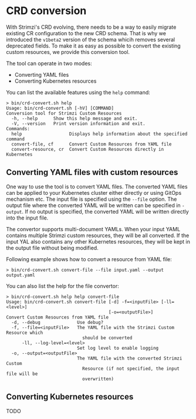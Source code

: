 # CRD conversion

With Strimzi's CRD evolving, there needs to be a way to easily migrate existing CR configuration to the new CRD schema.
That is why we introduced the `v1beta2` version of the schema whicih removes several deprecated fields.
To make it as easy as possible to convert the existing custom resources, we provide this conversion tool.

The tool can operate in two modes:
* Converting YAML files
* Converting Kubernetes resources

You can list the available features using the `help` command:

```
> bin/crd-convert.sh help
Usage: bin/crd-convert.sh [-hV] [COMMAND]
Conversion tool for Strimzi Custom Resources
  -h, --help      Show this help message and exit.
  -V, --version   Print version information and exit.
Commands:
  help                  Displays help information about the specified command
  convert-file, cf      Convert Custom Resources from YAML file
  convert-resource, cr  Convert Custom Resources directly in Kubernetes

```

## Converting YAML files with custom resources

One way to use the tool is to convert YAML files. The converted YAML files can be applied to your Kubernetes cluster either directly or using GitOps mechanism etc.
The input file is specified using the `--file` option.
The output file where the converted YAML will be written can be specified in `-output`.
If no output is specified, the converted YAML will be written directly into the input file.

The convertor supports multi-document YAMLs.
When your input YAML contains multiple Strimzi custom resources, they will be all converted.
If the input YAL also contains any other Kubernetes resources, they will be kept in the output file without being modified.

Following example shows how to convert a resource from YAML file:

```
> bin/crd-convert.sh convert-file --file input.yaml --output output.yaml
```

You can also list the help for the file convertor:

```
> bin/crd-convert.sh help help convert-file
Usage: bin/crd-convert.sh convert-file [-d] -f=<inputFile> [-ll=<level>]
                                       [-o=<outputFile>]
Convert Custom Resources from YAML file
  -d, --debug              Use debug?
  -f, --file=<inputFile>   The YAML file with the Strimzi Custom Resource which
                             should be converted
      -ll, --log-level=<level>
                           Set log level to enable logging
  -o, --output=<outputFile>
                           The YAML file with the converted Strimzi Custom
                             Resource (if not specified, the input file will be
                             overwritten)
```

## Converting Kubernetes resources

TODO
